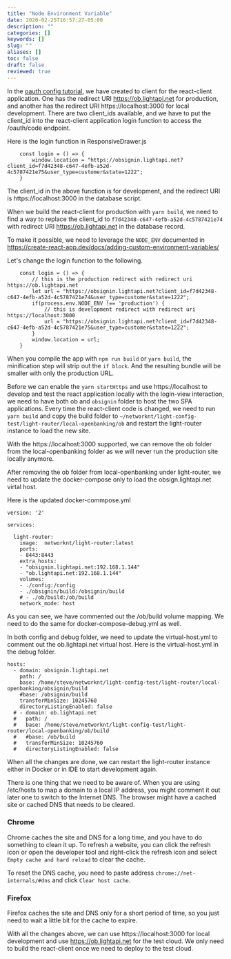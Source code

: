 ```yaml
---
title: "Node Environment Variable"
date: 2020-02-25T16:57:27-05:00
description: ""
categories: []
keywords: []
slug: ""
aliases: []
toc: false
draft: false
reviewed: true
---
```


In the [oauth config tutorial](/tutorial/open-banking/client/oauth-config/), we have created to client for the react-client application. One has the redirect URI https://ob.lightapi.net for production, and another has the redirect URI https://localhost:3000 for local development. There are two client_ids available, and we have to put the client_id into the react-client application login function to access the /oauth/code endpoint. 

Here is the login function in ResponsiveDrawer.js

```
    const login = () => {
        window.location = "https://obsignin.lightapi.net?client_id=f7d42348-c647-4efb-a52d-4c5787421e75&user_type=customer&state=1222";
    }

```

The client_id in the above function is for development, and the redirect URI is https://localhost:3000 in the database script. 

When we build the react-client for production with `yarn build`, we need to find a way to replace the client_id to `f7d42348-c647-4efb-a52d-4c5787421e74` with redirect URI https://ob.lightapi.net in the database record. 


To make it possible, we need to leverage the `NODE_ENV` documented in https://create-react-app.dev/docs/adding-custom-environment-variables/

Let's change the login function to the following.

```
    const login = () => {
        // this is the production redirect with redirect uri https://ob.lightapi.net
        let url = "https://obsignin.lightapi.net?client_id=f7d42348-c647-4efb-a52d-4c5787421e74&user_type=customer&state=1222";
        if(process.env.NODE_ENV !== 'production') {
            // this is development redirect with redirect uri https://localhost:3000
            url = "https://obsignin.lightapi.net?client_id=f7d42348-c647-4efb-a52d-4c5787421e75&user_type=customer&state=1222";
        } 
        window.location = url;
    }
```

When you compile the app with `npm run build` or `yarn build`, the minification step will strip out the `if block`. And the resulting bundle will be smaller with only the production URL. 

Before we can enable the `yarn startHttps` and use https://localhost to develop and test the react application locally with the login-view interaction, we need to have both ob and `obsignin` folder to host the two SPA applications. Every time the react-client code is changed, we need to run `yarn build` and copy the build folder to `~/networknt/light-config-test/light-router/local-openbanking/ob` and restart the light-router instance to load the new site. 

With the https://localhost:3000 supported, we can remove the ob folder from the local-openbanking folder as we will never run the production site locally anymore.

After removing the ob folder from local-openbanking under light-router, we need to update the docker-compose only to load the obsign.lightapi.net virtal host. 

Here is the updated docker-commpose.yml

```
version: '2'

services:

  light-router:
    image:  networknt/light-router:latest
    ports:
    - 8443:8443
    extra_hosts:
    - "obsignin.lightapi.net:192.168.1.144"
    - "ob.lightapi.net:192.168.1.144"
    volumes:
    - ./config:/config
    - ./obsignin/build:/obsignin/build
    # - ./ob/build:/ob/build
    network_mode: host
```

As you can see, we have commented out the /ob/build volume mapping. We need to do the same for docker-compose-debug.yml as well.

In both config and debug folder, we need to update the virtual-host.yml to comment out the ob.lightapi.net virtual host. Here is the virtual-host.yml in the debug folder. 

```
hosts:
  - domain: obsignin.lightapi.net
    path: /
    base: /home/steve/networknt/light-config-test/light-router/local-openbanking/obsignin/build
    #base: /obsignin/build
    transferMinSize: 10245760
    directoryListingEnabled: false
  # - domain: ob.lightapi.net
  #   path: /
  #   base: /home/steve/networknt/light-config-test/light-router/local-openbanking/ob/build
  #   #base: /ob/build
  #   transferMinSize: 10245760
  #   directoryListingEnabled: false
```

When all the changes are done, we can restart the light-router instance either in Docker or in IDE to start development again. 

There is one thing that we need to be aware of. When you are using /etc/hosts to map a domain to a local IP address, you might comment it out later one to switch to the Internet DNS. The browser might have a cached site or cached DNS that needs to be cleared. 

### Chrome

Chrome caches the site and DNS for a long time, and you have to do something to clean it up. To refresh a website, you can click the refresh icon or open the developer tool and right-click the refresh icon and select `Empty cache and hard reload` to clear the cache. 

To reset the DNS cache, you need to paste address `chrome://net-internals/#dns` and click `Clear host cache`. 

### Firefox

Firefox caches the site and DNS only for a short period of time, so you just need to wait a little bit for the cache to expire. 

With all the changes above, we can use https://localhost:3000 for local development and use https://ob.lightapi.net for the test cloud. We only need to build the react-client once we need to deploy to the test cloud. 

